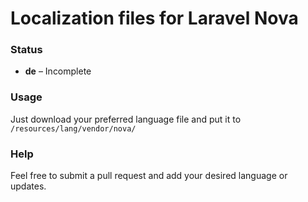 # Localization files for Laravel Nova

### Status
* **de** – Incomplete 

### Usage
Just download your preferred language file and put it to `/resources/lang/vendor/nova/`

### Help
Feel free to submit a pull request and add your desired language or updates.
